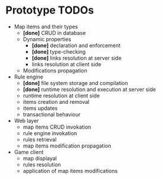 # Prototype TODOs

- Map items and their types
    - **[done]** CRUD in database
    - Dynamic properties
        - **[done]** declaration and enforcement 
        - **[done]** type-checking
        - **[done]** links resolution at server side
        - links resolution at client side
    - Modifications propagation
- Rule engine 
    - **[done]** file system storage and compilation
    - **[done]** runtime resolution and execution at server side
    - runtime resolution at client side
    - items creation and removal
    - items updates
    - transactional behaviour
- Web layer
    - map items CRUD invokation
    - rule engine invokation
    - rules retrieval
    - map items modification propagation
- Game client
    - map displayal
    - rules resolution
    - application of map items modifications 